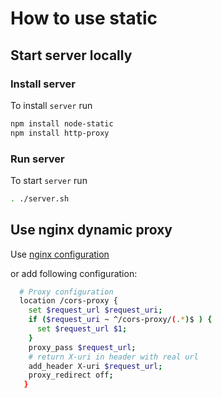 # How to use static

## Start server locally

### Install server

To install `server` run

```bash
npm install node-static
npm install http-proxy
```

### Run server

To start `server` run
 
```bash
. ./server.sh
```


## Use nginx dynamic proxy

Use [nginx configuration](nginx)

or add following configuration:
 
```bash
  # Proxy configuration
  location /cors-proxy {
    set $request_url $request_uri;
    if ($request_uri ~ ^/cors-proxy/(.*)$ ) {
      set $request_url $1;
    }
    proxy_pass $request_url;
    # return X-uri in header with real url
    add_header X-uri $request_url;
    proxy_redirect off;
   }
```